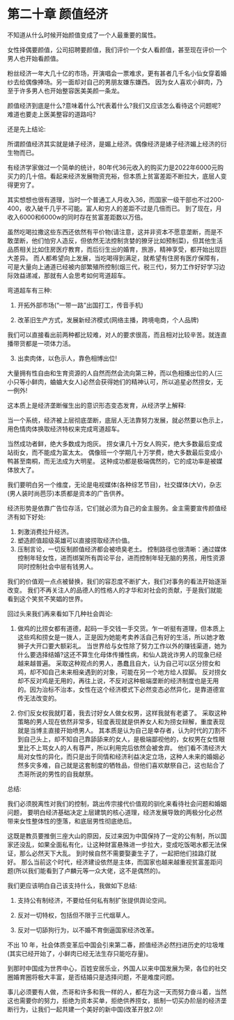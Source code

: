 # 第二十章 颜值经济

不知道从什么时候开始颜值变成了一个人最重要的属性。

女性择偶要颜值，公司招聘要颜值，我们评价一个女人看颜值，甚至现在评价一个男人也开始看颜值。

粉丝经济一年大几十亿的市场，开演唱会一票难求，更有甚者几千名小仙女穿着婚纱去给偶像捧场。另一面却对自己的男朋友嫌东嫌西。
因为女人喜欢小鲜肉，乃至于许多男人也开始整容医美美颜一条龙。

颜值经济到底是什么?意味着什么?代表着什么?我们又应该怎么看待这个问题呢?难道也要走上医美整容的道路吗?

还是先上结论:

所谓颜值经济其实就是婊子经济，是媚上经济。偶像经济是婊子经济媚上经济的衍生物而已。

有经济学家做过一个简单的统计，80年代36元收入的购买力是2022年6000元购买力的几十倍。看起来经济发展物资充裕，但本质上贫富差距不断拉大，底层人变得更穷了。

其实想想也很有道理，当时一个普通工人月收入36，而国家一级干部也不过200-400，收入破千几乎不可能。富人和穷人的差距不过是几倍而已。
到了现在，月收入6000和6000w的同时存在贫富差距数以万倍。

虽然吃喝拉撒这些东西还依然有平价物(请注意，这并非资本不愿意垄断，而是不敢垄断，他们怕穷人造反，但依然无法控制贪婪的獠牙比如预制菜)，但其他生活品质相关比如住房医疗教育，而后衍生出的婚育，旅游，精神享受，都开始出现巨大差异。
而人都希望向上发展，当吃喝得到满足，就希望有住房有医疗保障有，可是大量向上通道已经被内部繁殖所控制(烟三代，税三代)，努力工作好好学习边际效益递减，那就有人会思考如何弯道超车。

弯道超车有三种:
1. 开拓外部市场(“一带一路”出国打工，传音手机)

2. 改革旧生产方式，发展新经济模式(网络主播，跨境电商，个人品牌)

我们可以直接看出前两种都比较难，对人的要求很高，而且相对比较辛苦。就连直播带货都是一项体力活。

3. 出卖肉体，以色示人，靠色相博出位!

大量拥有性自由和生育资源的人自然而然会流向第三种，而以色相播出位的人(三小只等小鲜肉，蛐蛐大女人)必然会获得她们的精神认可，所以追星必然捞女，无一例外!

这本质上是经济垄断催生出的意识形态变态发育，从经济学上解释:

当一个系统，经济被上层彻底垄断，底层人无法靠努力发展，就必然要以色示上，用色情肉体换取经济特权来完成弯道超车。

当然成功者鲜，绝大多数成为炮灰。
捞女课几十万女人购买，绝大多数最后变成站街女，而不能成为富太太。
偶像班一个学期几十万学费，绝大多数最后变成小鸭甚至南桐，而无法成为大明星。
这种成功都是极端偶然的，它的成功率是被媒体放大了。

我们要明白另一个维度，无论是电视媒体(各种综艺节目)，社交媒体(大V)，杂志(男人装时尚芭莎)本质都是资本的广告供养。

经济形势是依靠广告位存活，它们就必须为自己的金主服务。金主需要宣传颜值经济有如下好处:

1. 刺激消费拉升经济。
2. 塑造颜值超级英雄可以直接捞取经济价值。
3. 压制言论，一切反制颜值经济都会被喷臭老土。
控制路径也很清晰：通过媒体控制年轻女性，进而绑架所有舆论平台，进而控制年轻无脑的男孩，用性资源同时控制社会中层有钱男人。

我们的价值观一点点被替换，我们的容忍度不断扩大，我们对事务的看法开始逐渐改变。
我们不再关注人的品德人的性格人的才华和对社会的贡献，于是我们就能看到这个笑贫不笑娼的世界。

回过头来我们再来看如下几种社会舆论:

1. 做鸡的比捞女都有道德，起码一手交钱一手交货。乍一听挺有道理，但本质上这些鸡和捞女是一拨人，正是因为她能考卖养活自己有好的生活，所以她才敢狮子大开口要大额彩礼。
当世界给与女性除了努力工作以外的赚钱渠道，她为什么要选择结婚?这还不算生化母体传播性病，和仙人跳讹诈男人的现象已经越来越普遍。
采取这种观点的男人，愚蠢且自大，认为自己可以区分捞女和鸡，却不知自己未来相亲遇到的对象，可能在另一个地方给人捏脚。
反对捞女却不反对鸡是无用的，再往上说，不反对这种极端垄断的经济制度也是无用的。因为治标不治本，女性在这个经济模式下必然变态必然异化，是靠道德宣传无法改变的。

2. 你们反女权我就盯着，我去讨好女人做女权男，这样我就有老婆了。
采取这种策略的男人现在依然非常多，轻度表现就是供养女人和为捞女辩解，重度表现就是当博主直接开始喷男人。
其本质是认为自己是幸存者，认为时代的刀割不到自己头上，却不知自己靠舔舔来的女人，是极端鄙视他的，女权男在女性眼里比不上骂女人的人有尊严，所以利用完后依然会被舍弃。
他们看不清经济大局对女性的异化，而只是出于同情和经济利益决定立场，这种人未来的婚姻必然多灾多难，自己就是这套制度的牺牲品，但他们喜欢献祭自己，这也贴合了杰哥所说的男性的自我献祭。

总结:

我们必须脱离性对我们的控制，跳出传宗接代价值观的驯化来看待社会问题和婚姻问题，
要明白经济基础决定上层建筑的核心道理，经济发展导致的两极分化必然带来女性整体性的堕落，和底层男性彻底绝后。

这既是教员要推倒三座大山的原因，反过来因为中国保持了一定的公有制，所以国家还没乱，如果全面私有化，让这种财富悬殊进一步拉大，变成吃饭喝水都无法保证，那么必然天下大乱。
到时候自然不需要娶妻生子了，一起把他们挂路灯就好。
那么当前这个时代，经济建设依然是主体，而国家也越来越重视贫富差距问题(所以我们能看到了卢麟元等一众大佬，这不是偶然的)。

我们更应该明白自己该支持什么，我做如下总结:

1. 支持公有制经济，不要给任何私有制扩张提供舆论空间。

2. 反对一切特权，包括但不限于三代烟草人。

3. 反对一切舔狗行为，以不婚不育倒逼国家经济改革。

不出 10 年，社会体质变革后中国会引来第二春，颜值经济必然扫进历史的垃圾堆(其实已经开始了，小鲜肉已经无法生存只能吃存量)。

到那时中国成为世界中心，百姓安居乐业，外国人以来中国发展为荣，各位的社交圈婚育圈将极大丰富，是否结婚只是选择问题，不是难度问题。

事儿必须要有人做，杰哥和许多和我一样的人，都在为这一天而努力奋斗着，当然这也需要你的努力，拒绝为资本买单，拒绝供养捞女，抵制一切买办阶层的经济垄断行为，让我们一起共建一个美好的新中国(改革开放2.0)!
